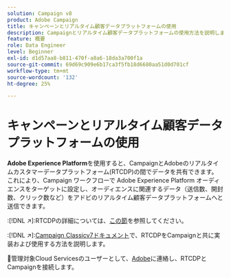 ```yaml
---
solution: Campaign v8
product: Adobe Campaign
title: キャンペーンとリアルタイム顧客データプラットフォームの使用
description: Campaignとリアルタイム顧客データプラットフォームの使用方法を説明します。
feature: 概要
role: Data Engineer
level: Beginner
exl-id: d1d57aa8-b811-470f-a8a6-18da3a700f1a
source-git-commit: 69d69c909e6b17ca3f5fb18d6680aa51d0d701cf
workflow-type: tm+mt
source-wordcount: '132'
ht-degree: 25%

---
```


# キャンペーンとリアルタイム顧客データプラットフォームの使用

**Adobe Experience Platform**&#x200B;を使用すると、CampaignとAdobeのリアルタイムカスタマーデータプラットフォーム(RTCDP)の間でデータを共有できます。 これにより、Campaign ワークフローで Adobe Experience Platform オーディエンスをターゲットに設定し、オーディエンスに関連するデータ（送信数、開封数、クリック数など）をアドビのリアルタイム顧客データプラットフォームへと送信できます。

:[!DNL :arrow_upper_right:]:RTCDPの詳細については、[この節](https://experienceleague.adobe.com/docs/experience-platform/rtcdp/overview.html?lang=en)を参照してください。

:[!DNL :arrow_upper_right:]:[Campaign Classicv7ドキュメント](https://experienceleague.adobe.com/docs/campaign-classic/using/integrating-with-adobe-experience-cloud/aep-sources-destinations/get-started-sources-destinations.html?lang=en#integrating-with-adobe-experience-cloud)で、RTCDPをCampaignと共に実装および使用する方法を説明します。

:speech_balloon:管理対象Cloud Servicesのユーザーとして、[Adobe](../start/campaign-faq.md#support)に連絡し、RTCDPとCampaignを接続します。

